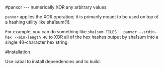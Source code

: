 #panxor --- numerically XOR any arbitrary values

`panxor` applies the XOR operation; it is primarily meant to be used on top of a hashing utility like sha1sum(1).

For example, you can do something like `sha1sum FILES | panxor --stdin-hex --min-length 40` to XOR all of the hex hashes output by sha1sum into a single 40-character hex string.

#Installation

Use cabal to install dependencies and to build.

